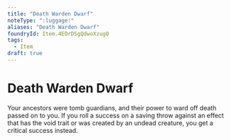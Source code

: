 ```yaml
---
title: "Death Warden Dwarf"
noteType: ":luggage:"
aliases: "Death Warden Dwarf"
foundryId: Item.4EOrDSgQdwoXzug0
tags:
  - Item
draft: true
---
```


# Death Warden Dwarf

Your ancestors were tomb guardians, and their power to ward off death passed on to you. If you roll a success on a saving throw against an effect that has the void trait or was created by an undead creature, you get a critical success instead.
